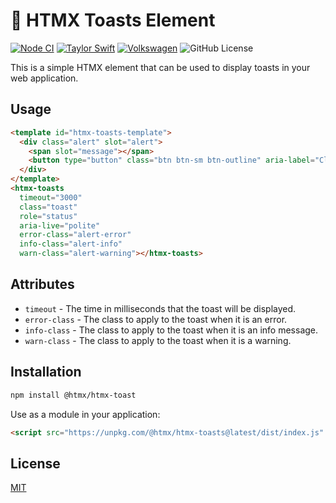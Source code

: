 # 🥪 HTMX Toasts Element

[![Node CI](https://github.com/katallaxie/htmx-toasts-element/actions/workflows/main.yml/badge.svg)](https://github.com/katallaxie/htmx-toasts-element/actions/workflows/main.yml)
[![Taylor Swift](https://img.shields.io/badge/secured%20by-taylor%20swift-brightgreen.svg)](https://twitter.com/SwiftOnSecurity)
[![Volkswagen](https://auchenberg.github.io/volkswagen/volkswargen_ci.svg?v=1)](https://github.com/auchenberg/volkswagen)
![GitHub License](https://img.shields.io/github/license/katallaxie/htmx-toasts-element)

This is a simple HTMX element that can be used to display toasts in your web application.

## Usage

```html
<template id="htmx-toasts-template">
  <div class="alert" slot="alert">
    <span slot="message"></span>
    <button type="button" class="btn btn-sm btn-outline" aria-label="Close" slot="close">Close</button>
  </div>
</template>
<htmx-toasts
  timeout="3000"
  class="toast"
  role="status"
  aria-live="polite"
  error-class="alert-error"
  info-class="alert-info"
  warn-class="alert-warning"></htmx-toasts>
```

## Attributes

- `timeout` - The time in milliseconds that the toast will be displayed.
- `error-class` - The class to apply to the toast when it is an error.
- `info-class` - The class to apply to the toast when it is an info message.
- `warn-class` - The class to apply to the toast when it is a warning.

## Installation

```bash
npm install @htmx/htmx-toast
```

Use as a module in your application:

```html
<script src="https://unpkg.com/@htmx/htmx-toasts@latest/dist/index.js" type="module"></script>
```

## License

[MIT](/LICENSE)